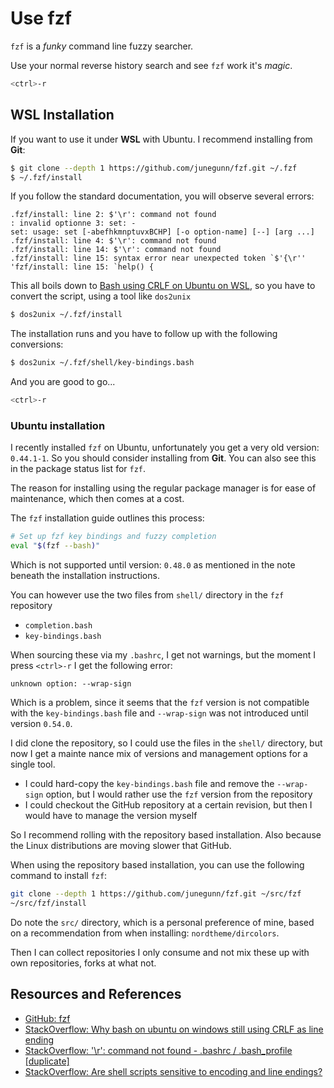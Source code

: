 # Use fzf

`fzf` is a _funky_ command line fuzzy searcher.

Use your normal reverse history search and see `fzf` work it's _magic_.

```bash
<ctrl>-r
```

## WSL Installation

If you want to use it under **WSL** with Ubuntu. I recommend installing from **Git**:

```bash
$ git clone --depth 1 https://github.com/junegunn/fzf.git ~/.fzf
$ ~/.fzf/install
```

If you follow the standard documentation, you will observe several errors:

```
.fzf/install: line 2: $'\r': command not found
: invalid optionne 3: set: -
set: usage: set [-abefhkmnptuvxBCHP] [-o option-name] [--] [arg ...]
.fzf/install: line 4: $'\r': command not found
.fzf/install: line 14: $'\r': command not found
.fzf/install: line 15: syntax error near unexpected token `$'{\r''
'fzf/install: line 15: `help() {
```

This all boils down to [Bash using CRLF on Ubuntu on WSL](https://stackoverflow.com/questions/40934614/why-bash-on-ubuntu-on-windows-still-using-crlf-as-line-ending), so you have to convert the script, using a tool like `dos2unix`

```bash
$ dos2unix ~/.fzf/install
```

The installation runs and you have to follow up with the following conversions:

```bash
$ dos2unix ~/.fzf/shell/key-bindings.bash
```

And you are good to go...

```bash
<ctrl>-r
```

### Ubuntu installation

I recently installed `fzf` on Ubuntu, unfortunately you get a very old version: `0.44.1-1`. So you should consider installing from **Git**. You can also see this in the package status list for `fzf`.

The reason for installing using the regular package manager is for ease of maintenance, which then comes at a cost.

The `fzf` installation guide outlines this process:

```bash
# Set up fzf key bindings and fuzzy completion
eval "$(fzf --bash)"
```

Which is not supported until version: `0.48.0` as mentioned in the note beneath the installation instructions.

You can however use the two files from `shell/` directory in the `fzf` repository

- `completion.bash`
- `key-bindings.bash`

When sourcing these via my `.bashrc`, I get not warnings, but the moment I press `<ctrl>-r` I get the following error:

```
unknown option: --wrap-sign
```

Which is a problem, since it seems that the `fzf` version is not compatible with the `key-bindings.bash` file and `--wrap-sign` was not introduced until version `0.54.0`.

I did clone the repository, so I could use the files in the `shell/` directory, but now I get a mainte      nance mix of versions and management options for a single tool.

- I could hard-copy the `key-bindings.bash` file and remove the `--wrap-sign` option, but I would rather use the `fzf` version from the repository
- I could checkout the GitHub repository at a certain revision, but then I would have to manage the version myself

So I recommend rolling with the repository based installation. Also because the Linux distributions are moving slower that GitHub.

When using the repository based installation, you can use the following command to install `fzf`:

```bash
git clone --depth 1 https://github.com/junegunn/fzf.git ~/src/fzf
~/src/fzf/install
```

Do note the `src/` directory, which is a personal preference of mine, based on a recommendation from when installing: `nordtheme/dircolors`.

Then I can collect repositories I only consume and not mix these up with own repositories, forks at what not.

## Resources and References

- [GitHub: fzf](https://github.com/junegunn/fzf)
- [StackOverflow: Why bash on ubuntu on windows still using CRLF as line ending](https://stackoverflow.com/questions/40934614/why-bash-on-ubuntu-on-windows-still-using-crlf-as-line-ending)
- [StackOverflow: '\r': command not found - .bashrc / .bash_profile [duplicate]](https://stackoverflow.com/questions/11616835/r-command-not-found-bashrc-bash-profile)
- [StackOverflow: Are shell scripts sensitive to encoding and line endings?](https://stackoverflow.com/questions/39527571/are-shell-scripts-sensitive-to-encoding-and-line-endings)

